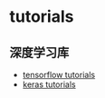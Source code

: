 # tutorials

## 深度学习库

* [tensorflow tutorials](tensorflow-tutorial/)
* [keras tutorials](tensorflow-tutorial/)